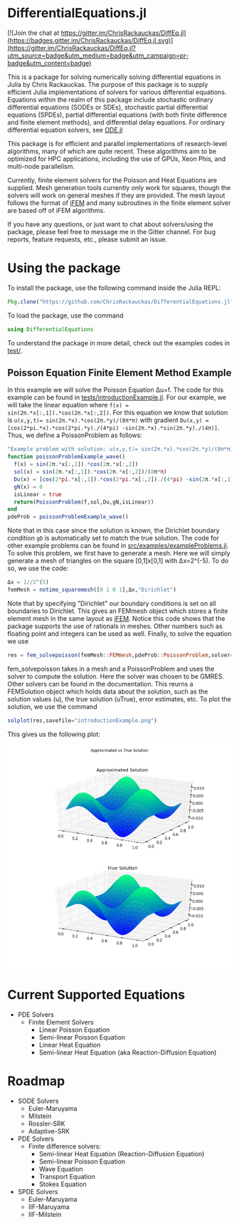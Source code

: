 # DifferentialEquations.jl

[![Join the chat at https://gitter.im/ChrisRackauckas/DiffEq.jl](https://badges.gitter.im/ChrisRackauckas/DiffEq.jl.svg)](https://gitter.im/ChrisRackauckas/DiffEq.jl?utm_source=badge&utm_medium=badge&utm_campaign=pr-badge&utm_content=badge)

This is a package for solving numerically solving differential equations in Julia by Chris Rackauckas. The purpose of this package is to supply efficient Julia implementations of solvers for various differential equations. Equations within the realm of this package include stochastic ordinary differential equations (SODEs or SDEs), stochastic partial differential equations (SPDEs), partial differential equations (with both finite difference and finite element methods), and differential delay equations. For ordinary differential equation solvers, see [ODE.jl](https://github.com/JuliaLang/ODE.jl)

This package is for efficient and parallel implementations of research-level algorithms, many of which are quite recent. These algorithms aim to be optimized for HPC applications, including the use of GPUs, Xeon Phis, and multi-node parallelism.

Currently, finite element solvers for the Poisson and Heat Equations are supplied. Mesh generation tools currently only work for squares, though the solvers will work on general meshes if they are provided. The mesh layout follows the format of [iFEM](http://www.math.uci.edu/~chenlong/programming.html) and many subroutines in the finite element solver are based off of iFEM algorithms.

If you have any questions, or just want to chat about solvers/using the package, please feel free to message me in the Gitter channel. For bug reports, feature requests, etc., please submit an issue.

# Using the package

To install the package, use the following command inside the Julia REPL:
```julia
Pkg.clone("https://github.com/ChrisRackauckas/DifferentialEquations.jl")
```

To load the package, use the command

```julia
using DifferentialEquations
```

To understand the package in more detail, check out the examples codes in [test/](test/).

## Poisson Equation Finite Element Method Example

In this example we will solve the Poisson Equation Δu=f. The code for this example can be found in [tests/introductionExample.jl](tests/introductionExample.jl). For our example, we will take the linear equation where `f(x) = sin(2π.*x[:,1]).*cos(2π.*x[:,2])`. For this equation we know that solution is `u(x,y,t)= sin(2π.*x).*cos(2π.*y)/(8π*π)` with gradient `Du(x,y) = [cos(2*pi.*x).*cos(2*pi.*y)./(4*pi) -sin(2π.*x).*sin(2π.*y)./(4π)]`. Thus, we define a PoissonProblem as follows:

```julia
"Example problem with solution: u(x,y,t)= sin(2π.*x).*cos(2π.*y)/(8π*π)"
function poissonProblemExample_wave()
  f(x) = sin(2π.*x[:,1]).*cos(2π.*x[:,2])
  sol(x) = sin(2π.*x[:,1]).*cos(2π.*x[:,2])/(8π*π)
  Du(x) = [cos(2*pi.*x[:,1]).*cos(2*pi.*x[:,2])./(4*pi) -sin(2π.*x[:,1]).*sin(2π.*x[:,2])./(4π)]
  gN(x) = 0
  isLinear = true
  return(PoissonProblem(f,sol,Du,gN,isLinear))
end
pdeProb = poissonProblemExample_wave()
```

Note that in this case since the solution is known, the Dirichlet boundary condition `gD` is automatically set to match the true solution. The code for other example problems can be found in [src/examples/exampleProblems.jl](src/examples/exampleProblems.jl). To solve this problem, we first have to generate a mesh. Here we will simply generate a mesh of triangles on the square [0,1]x[0,1] with Δx=2^(-5). To do so, we use the code:

```julia
Δx = 1//2^(5)
femMesh = notime_squaremesh([0 1 0 1],Δx,"Dirichlet")
```

Note that by specifying "Dirichlet" our boundary conditions is set on all boundaries to Dirichlet. This gives an FEMmesh object which stores a finite element mesh in the same layout as [iFEM](http://www.math.uci.edu/~chenlong/programming.html). Notice this code shows that the package supports the use of rationals in meshes. Other numbers such as floating point and integers can be used as well. Finally, to solve the equation we use

```julia
res = fem_solvepoisson(femMesh::FEMmesh,pdeProb::PoissonProblem,solver="GMRES")
```

fem_solvepoisson takes in a mesh and a PoissonProblem and uses the solver to compute the solution. Here the solver was chosen to be GMRES. Other solvers can be found in the documentation. This reurns a FEMSolution object which holds data about the solution, such as the solution values (u), the true solution (uTrue), error estimates, etc. To plot the solution, we use the command

```julia
solplot(res,savefile="introductionExample.png")
```

This gives us the following plot:

![Introduction Example Solution][introductionExampleSolution]

# Current Supported Equations
* PDE Solvers
  * Finite Element Solvers
    * Linear Poisson Equation
    * Semi-linear Poisson Equation
    * Linear Heat Equation
    * Semi-linear Heat Equation (aka Reaction-Diffusion Equation)

# Roadmap
* SODE Solvers
  * Euler-Maruyama
  * Milstein
  * Rossler-SRK
  * Adaptive-SRK
* PDE Solvers
  * Finite difference solvers:
    * Semi-linear Heat Equation (Reaction-Diffusion Equation)
    * Semi-linear Poisson Equation
    * Wave Equation
    * Transport Equation
    * Stokes Equation
* SPDE Solvers
  * Euler-Maruyama
  * IIF-Maruyama
  * IIF-Milstein

[introductionExampleSolution]: /src/examples/introductionExample.png "Introduction Example Solution"
